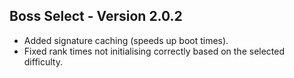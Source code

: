 ## Boss Select - Version 2.0.2
- Added signature caching (speeds up boot times).
- Fixed rank times not initialising correctly based on the selected difficulty.